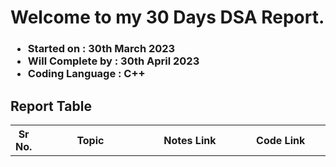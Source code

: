 # Welcome to my 30 Days DSA Report.
### <ul><li>Started on : 30th March 2023</li><li>Will Complete by : 30th April 2023</li><li>Coding Language  : C++</li></ul>

## Report Table
<div align="center">
<table>
<tr>
<th>Sr No.</th>
<th width="340">Topic </th>
<th width="270">Notes Link</th>
<th width="270">Code Link</th>
</tr>
</th>
